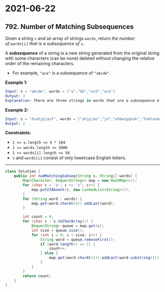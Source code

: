# 2021-06-22

## 792. Number of Matching Subsequences

Given a string `s` and an array of strings `words`, return *the number of* `words[i]` *that is a subsequence of* `s`.

A **subsequence** of a string is a new string generated from the original string with some characters (can be none) deleted without changing the relative order of the remaining characters.

- For example, `"ace"` is a subsequence of `"abcde"`.

**Example 1:**

```s
Input: s = "abcde", words = ["a","bb","acd","ace"]
Output: 3
Explanation: There are three strings in words that are a subsequence of s: "a", "acd", "ace".
```

**Example 2:**

```s
Input: s = "dsahjpjauf", words = ["ahjpjau","ja","ahbwzgqnuk","tnmlanowax"]
Output: 2
```

**Constraints:**

- `1 <= s.length <= 5 * 104`
- `1 <= words.length <= 5000`
- `1 <= words[i].length <= 50`
- `s` and `words[i]` consist of only lowercase English letters.

---

```java
class Solution {
    public int numMatchingSubseq(String s, String[] words) {
        Map<Character, Deque<String>> map = new HashMap<>();
        for (char c = 'a'; c <= 'z'; c++) {
            map.putIfAbsent(c, new LinkedList<String>());
        }
        for (String word : words) {
            map.get(word.charAt(0)).addLast(word);
        }

        int count = 0;
        for (char c : s.toCharArray()) {
            Deque<String> queue = map.get(c);
            int size = queue.size();
            for (int i = 0; i < size; i++) {
                String word = queue.removeFirst();
                if (word.length() == 1) {
                    count++;
                } else {
                    map.get(word.charAt(1)).addLast(word.substring(1));
                }
            }
        }
        return count;
    }
}
```
